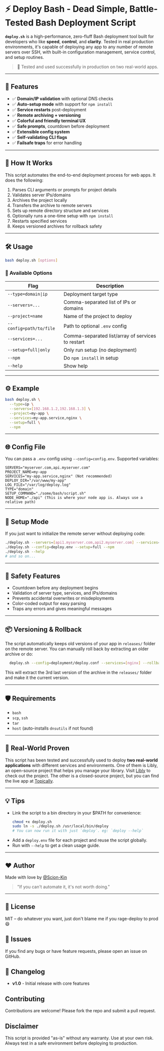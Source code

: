 # ⚡ Deploy Bash - Dead Simple, Battle-Tested Bash Deployment Script

**`deploy.sh`** is a high-performance, zero-fluff Bash deployment tool built for developers who like **speed**, **control**, and **clarity**. Tested in real production environments, it's capable of deploying any app to any number of remote servers over SSH, with built-in configuration management, service control, and setup routines.

> 🧪 Tested and used successfully in production on two real-world apps.

---

## 🚀 Features

- ✅ **Domain/IP validation** with optional DNS checks
- ✅ **Auto-setup mode** with support for `npm install`
- ✅ **Service restarts** post-deployment
- ✅ **Remote archiving + versioning**
- ✅ **Colorful and friendly terminal UX**
- ✅ **Safe prompts**, countdown before deployment
- ✅ **Extensible config system**
- ✅ **Self-validating CLI flags**
- ✅ **Failsafe traps** for error handling

---

## 🧠 How It Works

This script automates the end-to-end deployment process for web apps. It does the following:

1. Parses CLI arguments or prompts for project details
2. Validates server IPs/domains
3. Archives the project locally
4. Transfers the archive to remote servers
5. Sets up remote directory structure and services
6. Optionally runs a one-time setup with `npm install`
7. Restarts specified services
8. Keeps versioned archives for rollback safety

---

## 🛠 Usage

```bash
bash deploy.sh [options]
```

### 🔧 Available Options

| Flag | Description |
|------|-------------|
| `--type=domain\|ip`           | Deployment target type |
| `--servers=...`              | Comma-separated list of IPs or domains |
| `--project=name`             | Name of the project to deploy |
| `--config=path/to/file`      | Path to optional `.env` config |
| `--services=...`             | Comma-separated list/array of services to restart |
| `--setup=full\|only`          | Only run setup (no deployment) |
| `--npm`                      | Do `npm install` in setup |
| `--help`                     | Show help |

---

## ⚙️ Example

```bash
bash deploy.sh \
  --type=ip \
  --servers=[192.168.1.2,192.168.1.3] \
  --project=my-app \
  --services=my-app.service,nginx \
  --setup=full \
  --npm
```

---

## 🌐 Config File

You can pass a `.env` config using `--config=config.env`. Supported variables:

```dotenv
SERVERS="myserver.com,api.myserver.com"
PROJECT_NAME=my-app
SERVICES="my-app.service,nginx" (Not recommended)
DEPLOY_DIR="/var/www/my-app"
LOG_FILE="/var/log/deploy.log"
TYPE="domain"
SETUP_COMMAND="./some/bash/script.sh"
NODE_HOME="./api" (This is where your node app is. Always use a relative path)
```

---

## 🧰 Setup Mode

If you just want to initialize the remote server without deploying code:

```bash
./deploy.sh --servers=[api1.myserver.com,api2.myserver.com] --services=[nginx,mariadb] --setup=full --npm
./deploy.sh --config=deploy.env --setup=full --npm
./deploy.sh --help
# and so on...
```

---

## 🧼 Safety Features

- Countdown before any deployment begins
- Validation of server type, services, and IPs/domains
- Prevents accidental overwrites or misdeployments
- Color-coded output for easy parsing
- Traps any errors and gives meaningful messages

---

## 📦 Versioning & Rollback

The script automatically keeps old versions of your app in `releases/` folder on the remote server. You can manually roll back by extracting an older archive or do:

```bash
  deploy.sh --config=deployment/deploy.conf --services=[nginx] --rollback=3 # Rollback to the 3rd last version
```
This will extract the 3rd last version of the archive in the `releases/` folder and make it the current version.

---

## 🛡️ Requirements

- `bash`
- `scp`, `ssh`
- `tar`
- `host` (auto-installs `dnsutils` if not found)

---

## 📣 Real-World Proven

This script has been tested and successfully used to deploy **two real-world applications** with different services and environments.
One of them is Libly, an open-source project that helps you manage your library. Visit [Libly](https://libly.liny.studio) to check out the project.
The other is a closed-source project, but you can find the live app at [Topically](https://topically.liny.studio).

---

## 💡 Tips

- Link the script to a bin directory in your $PATH for convenience:  
  ```bash
  chmod +x deploy.sh
  sudo ln -s ./deploy.sh /usr/local/bin/deploy
  # You can now run it with just `deploy`. eg: `deploy --help`
  ```
- Add a `deploy.env` file for each project and reuse the script globally.
- Run with `--help` to get a clean usage guide.

---

## ❤️ Author

Made with love by [@Scion-Kin](https://github.com/Scion-Kin)  
> "If you can't automate it, it's not worth doing."

---

## 🏁 License

MIT – do whatever you want, just don't blame me if you rage-deploy to prod 😄

## 🐞 Issues
If you find any bugs or have feature requests, please open an issue on GitHub.

## 📜 Changelog
- **v1.0** - Initial release with core features

## Contributing
Contributions are welcome! Please fork the repo and submit a pull request.

## Disclaimer
This script is provided "as-is" without any warranty. Use at your own risk. Always test in a safe environment before deploying to production.
